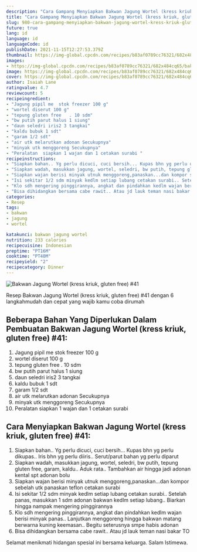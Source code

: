 ```yaml
---
description: "Cara Gampang Menyiapkan Bakwan Jagung Wortel (kress kriuk, gluten free) #41 yang Bisa Manjain Lidah"
title: "Cara Gampang Menyiapkan Bakwan Jagung Wortel (kress kriuk, gluten free) #41 yang Bisa Manjain Lidah"
slug: 980-cara-gampang-menyiapkan-bakwan-jagung-wortel-kress-kriuk-gluten-free-41-yang-bisa-manjain-lidah
future: true
lang: id
language: id
languageCode: id
publishDate: 2021-11-15T12:27:53.379Z 
thumbnail: https://img-global.cpcdn.com/recipes/b83af0789cc76321/682x484cq65/bakwan-jagung-wortel-kress-kriuk-gluten-free-41-foto-resep-utama.png
images:
- https://img-global.cpcdn.com/recipes/b83af0789cc76321/682x484cq65/bakwan-jagung-wortel-kress-kriuk-gluten-free-41-foto-resep-utama.png
image: https://img-global.cpcdn.com/recipes/b83af0789cc76321/682x484cq65/bakwan-jagung-wortel-kress-kriuk-gluten-free-41-foto-resep-utama.png
cover: https://img-global.cpcdn.com/recipes/b83af0789cc76321/682x484cq65/bakwan-jagung-wortel-kress-kriuk-gluten-free-41-foto-resep-utama.png
author: Isaiah Lane
ratingvalue: 4.7
reviewcount: 5
recipeingredient:
- "Jagung pipil me  stok freezer 100 g"
- "wortel diserut 100 g"
- "tepung gluten free   . 10 sdm"
- "bw putih parut halus 1 siung"
- "daun seledri iris2 3 tangkai"
- "kaldu bubuk 1 sdt"
- "garam 1/2 sdt"
- "air utk melarutkan adonan Secukupnya"
- "minyak utk menggoreng Secukupnya"
- "Peralatan  siapkan 1 wajan dan 1 cetakan surabi "
recipeinstructions:
- "Siapkan bahan.. Yg perlu dicuci, cuci bersih... Kupas bhn yg perlu dikupas.. Iris bhn yg perlu diiris.. Serut/parut bahan yg perlu diparut"
- "Siapkan wadah, masukkan jagung, wortel, seledri, bw putih, tepung gluten free, garam, kaldu.. Aduk rata.. Tambahkan air hingga jadi adonan kental spt adonan bolu"
- "Siapkan wajan berisi minyak utnuk menggoreng,panaskan...dan kompor sebelah utk panaskan teflon cetakan surabi"
- "Isi sekitar 1/2 sdm minyak kedlm setiap lubang cetakan surabi.. Setelah panas, masukkan 1 sdm adonan bakwan kedlm setiap lubang.. Biarkan hingga nampak mengering pinggirannya"
- "Klo sdh mengering pinggirannya, angkat dan pindahkan kedlm wajan berisi minyak panas.. Lanjutkan menggoreng hingga bakwan matang berwarna kuning keemasan.. Begitu seterusnya smpe habis adonan"
- "Bisa dihidangkan bersama cabe rawit.. Atau jd lauk teman nasi bakar TO"
categories:
- Resep
tags:
- bakwan
- jagung
- wortel

katakunci: bakwan jagung wortel 
nutrition: 233 calories
recipecuisine: Indonesian
preptime: "PT16M"
cooktime: "PT40M"
recipeyield: "2"
recipecategory: Dinner
---
```



![Bakwan Jagung Wortel (kress kriuk, gluten free) #41](https://img-global.cpcdn.com/recipes/b83af0789cc76321/682x484cq65/bakwan-jagung-wortel-kress-kriuk-gluten-free-41-foto-resep-utama.png)

Resep Bakwan Jagung Wortel (kress kriuk, gluten free) #41    dengan 6 langkahmudah dan cepat yang wajib kamu coba dirumah

<!--inarticleads1-->

## Beberapa Bahan Yang Diperlukan Dalam Pembuatan Bakwan Jagung Wortel (kress kriuk, gluten free) #41:

1. Jagung pipil me  stok freezer 100 g
1. wortel diserut 100 g
1. tepung gluten free   . 10 sdm
1. bw putih parut halus 1 siung
1. daun seledri iris2 3 tangkai
1. kaldu bubuk 1 sdt
1. garam 1/2 sdt
1. air utk melarutkan adonan Secukupnya
1. minyak utk menggoreng Secukupnya
1. Peralatan  siapkan 1 wajan dan 1 cetakan surabi 



<!--inarticleads2-->

## Cara Menyiapkan Bakwan Jagung Wortel (kress kriuk, gluten free) #41:

1. Siapkan bahan.. Yg perlu dicuci, cuci bersih... Kupas bhn yg perlu dikupas.. Iris bhn yg perlu diiris.. Serut/parut bahan yg perlu diparut
1. Siapkan wadah, masukkan jagung, wortel, seledri, bw putih, tepung gluten free, garam, kaldu.. Aduk rata.. Tambahkan air hingga jadi adonan kental spt adonan bolu
1. Siapkan wajan berisi minyak utnuk menggoreng,panaskan...dan kompor sebelah utk panaskan teflon cetakan surabi
1. Isi sekitar 1/2 sdm minyak kedlm setiap lubang cetakan surabi.. Setelah panas, masukkan 1 sdm adonan bakwan kedlm setiap lubang.. Biarkan hingga nampak mengering pinggirannya
1. Klo sdh mengering pinggirannya, angkat dan pindahkan kedlm wajan berisi minyak panas.. Lanjutkan menggoreng hingga bakwan matang berwarna kuning keemasan.. Begitu seterusnya smpe habis adonan
1. Bisa dihidangkan bersama cabe rawit.. Atau jd lauk teman nasi bakar TO




Selamat menikmati hidangan spesial ini bersama keluarga. Salam Istimewa.
